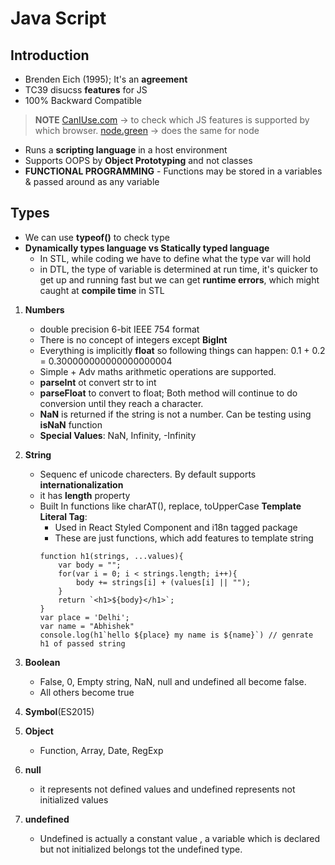 # Java Script 
## Introduction 
* Brenden Eich (1995); It's an **agreement**
* TC39 disucss **features** for JS 
* 100% Backward Compatible 
> **NOTE** [CanIUse.com](caniuse.com) -> to check which JS features is supported by which browser.
> [node.green](node.green) -> does the same for node
* Runs a **scripting language** in a host environment 
* Supports OOPS by **Object Prototyping** and not classes
* **FUNCTIONAL PROGRAMMING** - Functions may be stored in a variables & passed around as any variable

## Types
* We can use **typeof()** to check type
* **Dynamically types language vs Statically typed language** 
    * In STL, while coding we have to define what the type var will hold
    * in DTL, the type of variable is determined at run time, it's quicker to get up and running fast but we can get **runtime errors**, which might caught at **compile time** in STL

1. **Numbers**
    * double precision 6-bit IEEE 754 format
    * There is no concept of integers except **BigInt** 
    * Everything is implicitly **float** so following things can happen: 0.1 + 0.2 = 0.300000000000000000004
    * Simple + Adv maths arithmetic operations are supported.
    * **parseInt** ot convert str to int
    * **parseFloat** to convert to float; Both method will continue  to do conversion until they reach a character. 
    * **NaN** is returned if the string is not a number. Can be testing using **isNaN** function
    * **Special Values**: NaN, Infinity, -Infinity 
3. **String**
    * Sequenc ef unicode charecters. By default supports **internationalization** 
    * it has **length** property
    * Built In functions like charAT(), replace, toUpperCase
    **Template Literal Tag**: 
        * Used in React Styled Component and i18n tagged package 
        * These are just functions, which add features to template string
        ```
        function h1(strings, ...values){
            var body = "";
            for(var i = 0; i < strings.length; i++){
                body += strings[i] + (values[i] || "");
            }
            return `<h1>${body}</h1>`;
        }
        var place = 'Delhi';
        var name = "Abhishek"
        console.log(h1`hello ${place} my name is ${name}`) // genrate h1 of passed string
        ```

3. **Boolean** 
    * False, 0, Empty string, NaN, null and undefined all become false. 
    * All others become true
4. **Symbol**(ES2015)
5. **Object**
    * Function, Array, Date, RegExp 
6. **null**
    * it represents not defined values and undefined represents not initialized values
6. **undefined** 
    * Undefined is actually a constant value , a variable which is declared but not initialized belongs tot the undefined type.

